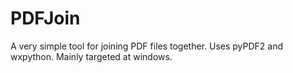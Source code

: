 # PDFJoin
A very simple tool for joining PDF files together. Uses pyPDF2 and wxpython. Mainly targeted at windows.
